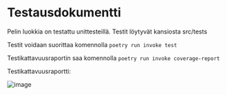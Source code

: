 # Testausdokumentti
Pelin luokkia on testattu unittesteillä. Testit löytyvät kansiosta src/tests

Testit voidaan suorittaa komennolla `poetry run invoke test`

Testikattavuusraportin saa komennolla `poetry run invoke coverage-report`


Testikattavuusraportti:

![image](https://github.com/alannesanni/tiralabra/assets/128046458/bc574fa2-e6a6-440f-80e9-f5a3bf292430)






